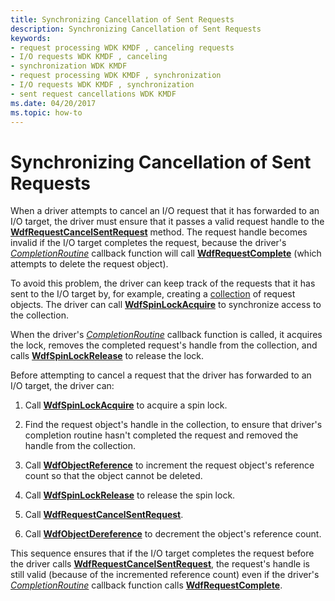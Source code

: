 ```yaml
---
title: Synchronizing Cancellation of Sent Requests
description: Synchronizing Cancellation of Sent Requests
keywords:
- request processing WDK KMDF , canceling requests
- I/O requests WDK KMDF , canceling
- synchronization WDK KMDF
- request processing WDK KMDF , synchronization
- I/O requests WDK KMDF , synchronization
- sent request cancellations WDK KMDF
ms.date: 04/20/2017
ms.topic: how-to
---
```


# Synchronizing Cancellation of Sent Requests


When a driver attempts to cancel an I/O request that it has forwarded to an I/O target, the driver must ensure that it passes a valid request handle to the [**WdfRequestCancelSentRequest**](/windows-hardware/drivers/ddi/wdfrequest/nf-wdfrequest-wdfrequestcancelsentrequest) method. The request handle becomes invalid if the I/O target completes the request, because the driver's [*CompletionRoutine*](/windows-hardware/drivers/ddi/wdfrequest/nc-wdfrequest-evt_wdf_request_completion_routine) callback function will call [**WdfRequestComplete**](/windows-hardware/drivers/ddi/wdfrequest/nf-wdfrequest-wdfrequestcomplete) (which attempts to delete the request object).

To avoid this problem, the driver can keep track of the requests that it has sent to the I/O target by, for example, creating a [collection](framework-object-collections.md) of request objects. The driver can call [**WdfSpinLockAcquire**](/previous-versions/windows/hardware/drivers/ff550040(v=vs.85)) to synchronize access to the collection.

When the driver's [*CompletionRoutine*](/windows-hardware/drivers/ddi/wdfrequest/nc-wdfrequest-evt_wdf_request_completion_routine) callback function is called, it acquires the lock, removes the completed request's handle from the collection, and calls [**WdfSpinLockRelease**](/previous-versions/windows/hardware/drivers/ff550044(v=vs.85)) to release the lock.

Before attempting to cancel a request that the driver has forwarded to an I/O target, the driver can:

1.  Call [**WdfSpinLockAcquire**](/previous-versions/windows/hardware/drivers/ff550040(v=vs.85)) to acquire a spin lock.

2.  Find the request object's handle in the collection, to ensure that driver's completion routine hasn't completed the request and removed the handle from the collection.

3.  Call [**WdfObjectReference**](./wdfobjectreference.md) to increment the request object's reference count so that the object cannot be deleted.

4.  Call [**WdfSpinLockRelease**](/previous-versions/windows/hardware/drivers/ff550044(v=vs.85)) to release the spin lock.

5.  Call [**WdfRequestCancelSentRequest**](/windows-hardware/drivers/ddi/wdfrequest/nf-wdfrequest-wdfrequestcancelsentrequest).

6.  Call [**WdfObjectDereference**](./wdfobjectdereference.md) to decrement the object's reference count.

This sequence ensures that if the I/O target completes the request before the driver calls [**WdfRequestCancelSentRequest**](/windows-hardware/drivers/ddi/wdfrequest/nf-wdfrequest-wdfrequestcancelsentrequest), the request's handle is still valid (because of the incremented reference count) even if the driver's [*CompletionRoutine*](/windows-hardware/drivers/ddi/wdfrequest/nc-wdfrequest-evt_wdf_request_completion_routine) callback function calls [**WdfRequestComplete**](/windows-hardware/drivers/ddi/wdfrequest/nf-wdfrequest-wdfrequestcomplete).

 

